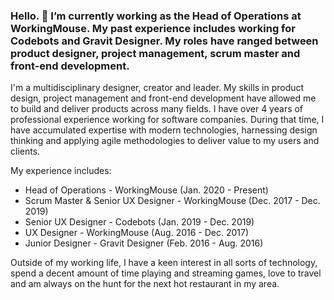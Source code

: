 ### Hello. 👋 I’m currently working as the Head of Operations at WorkingMouse. My past experience includes working for Codebots and Gravit Designer. My roles have ranged between product designer, project management, scrum master and front-end development.

I'm a multidisciplinary designer, creator and leader. My skills in product design, project management and front-end development have allowed me to build and deliver products across many fields. I have over 4 years of professional experience working for software companies. During that time, I have accumulated expertise with modern technologies, harnessing design thinking and applying agile methodologies to deliver value to my users and clients.

My experience includes:

- Head of Operations - WorkingMouse (Jan. 2020 - Present)
- Scrum Master & Senior UX Designer - WorkingMouse (Dec. 2017 - Dec. 2019)
- Senior UX Designer - Codebots (Jan. 2019 - Dec. 2019)
- UX Designer - WorkingMouse (Aug. 2016 - Dec. 2017)
- Junior Designer - Gravit Designer (Feb. 2016 - Aug. 2016)

Outside of my working life, I have a keen interest in all sorts of technology, spend a decent amount of time playing and streaming games, love to travel and am always on the hunt for the next hot restaurant in my area.
